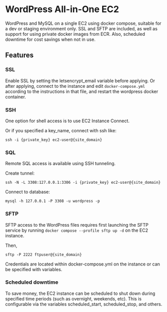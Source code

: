 # WordPress All-in-One EC2

WordPress and MySQL on a single EC2 using docker compose, suitable for a dev or staging environment only. SSL and SFTP are included, as well as support for using private docker images from ECR. Also, scheduled downtime for cost savings when not in use.

## Features

### SSL

Enable SSL by setting the letsencrypt_email variable before applying. Or after applying, connect to the instance and edit `docker-compose.yml` according to the instructions in that file, and restart the wordpress docker container.

### SSH

One option for shell access is to use EC2 Instance Connect.

Or if you specified a key_name, connect with ssh like:

```
ssh -i {private_key} ec2-user@{site_domain}
```

### SQL

Remote SQL access is available using SSH tunneling.

Create tunnel:
```
ssh -N -L 3308:127.0.0.1:3306 -i {private_key} ec2-user@{site_domain}
```

Connect to database:
```
mysql -h 127.0.0.1 -P 3308 -u wordpress -p
```

### SFTP

SFTP access to the WordPress files requires first launching the SFTP service by running `docker compose --profile sftp up -d` on the EC2 instance.

Then,
```
sftp -P 2222 ftpuser@{site_domain}
```

Credentials are located within docker-compose.yml on the instance or can be specified with variables.

### Scheduled downtime

To save money, the EC2 instance can be scheduled to shut down during specified time periods (such as overnight, weekends, etc). This is configurable via the variables scheduled_start, scheduled_stop, and others.
